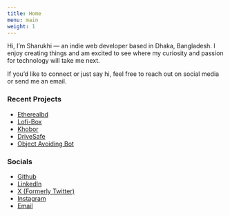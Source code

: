```yaml
---
title: Home
menu: main
weight: 1
---
```

Hi, I’m Sharukhi — an indie web developer based in Dhaka, Bangladesh. I enjoy creating things and am excited to see where my curiosity and passion for technology will take me next.

If you’d like to connect or just say hi, feel free to reach out on social media or send me an email.

### Recent Projects

* [Etherealbd](https://www.etherealbd.com/)
* [Lofi-Box](https://github.com/sharukhi/lofi-box)
* [Khobor](https://github.com/sharukhi/khobor)
* [DriveSafe](https://github.com/sharukhi/drivesafe)
* [Object Avoiding Bot](https://github.com/sharukhi/oab)

### Socials

* [Github](https://github.com/sharukhi/)
* [LinkedIn](https://linkedin.com/in/sharukhi)
* [X (Formerly Twitter)](https://x.com/sharukhi_)
* [Instagram](https://www.instagram.com/ataullah_sharukhi)
* [Email](mailto:mail@sharukhi.net)
